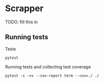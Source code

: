 # Scrapper

TODO: fill this in

## Running tests

Tests

```shell
pytest
```

Running tests and collecting test coverage

```shell
pytest -s -vv --cov-report term --cov=./ ./
```
